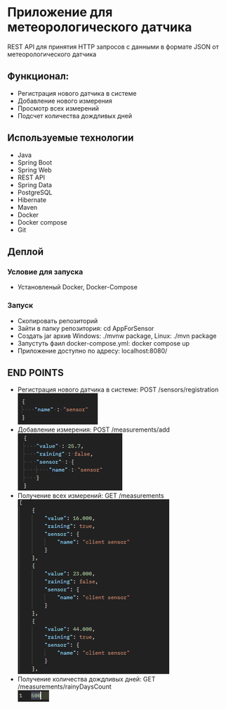 # Приложение для метеорологического датчика

REST API для принятия HTTP запросов с данными в формате JSON от метеорологического датчика

<h2>Функционал:</h2>

- Регистрация нового датчика в системе
- Добавление нового измерения
- Просмотр всех измерений
- Подсчет количества дождливых дней

<h2>Используемые технологии</h2>
<ul>
  <li>Java</li>
  <li>Spring Boot</li>
  <li>Spring Web</li>
  <li>REST API</li>
  <li>Spring Data</li>
  <li>PostgreSQL</li>
  <li>Hibernate</li>
  <li>Maven</li>
  <li>Docker</li>
  <li>Docker compose</li>
  <li>Git</li>
</ul>

<h2>Деплой</h2>

<h3>Условие для запуска</h3>
<ul>
  <li> Установленый Docker, Docker-Сompose
</ul>

<h3>Запуск</h3>

<ul>
  <li> Скопировать репозиторий
  <li> Зайти в папку репозитория: cd AppForSensor
  <li> Создать jar архив Windows: ./mvnw package, Linux: ./mvn package </li>
  <li> Запустуть фаил docker-compose.yml: docker compose up</li>
  <li> Приложение доступно по адресу: localhost:8080/ </li>
</ul>


<h2>END POINTS</h2>

-  Регистрация нового датчика в системе: POST /sensors/registration
   </br>
   ![alt-text](/img/add_sensor.png)
-  Добавление измерения: POST /measurements/add
    </br>
   ![alt-text](/img/get_mes.png)
-  Получение всех измерений: GET /measurements
   </br>
   ![alt-text](/img/get_all.png)
-  Получение количества дождливых дней: GET /measurements/rainyDaysCount
   </br>
   ![alt-text](/img/rainy_day.png)




